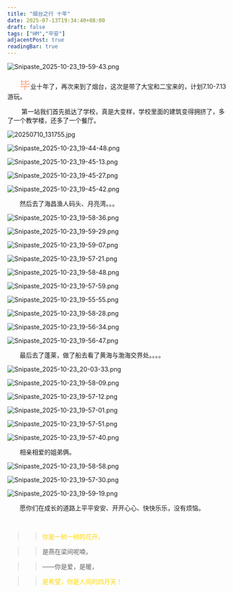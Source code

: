 ```yaml
---
title: "烟台之行 十年"
date: 2025-07-13T19:34:40+08:00
draft: false
tags: ["HM","平安"]
adjacentPost: true
readingBar: true
---
```


![Snipaste_2025-10-23_19-59-43.png](https://cdn.jsdelivr.net/gh/tosspi/picgocore@main/marktext/Snipaste_2025-10-23_19-59-43.png)

&emsp;&emsp;<font size=5 color=#ffa07a>毕</font>业十年了，再次来到了烟台，这次是带了大宝和二宝来的，计划7.10-7.13游玩。<br>

&emsp;&emsp; 第一站我们首先抵达了学校，真是大变样，学校里面的建筑变得拥挤了，多了一个教学楼，还多了一个餐厅。

![20250710_131755.jpg](https://cdn.jsdelivr.net/gh/tosspi/picgocore@main/marktext/20250710_131755.jpg)

![Snipaste_2025-10-23_19-44-48.png](https://cdn.jsdelivr.net/gh/tosspi/picgocore@main/marktext/Snipaste_2025-10-23_19-44-48.png)

![Snipaste_2025-10-23_19-45-13.png](https://cdn.jsdelivr.net/gh/tosspi/picgocore@main/marktext/Snipaste_2025-10-23_19-45-13.png)

![Snipaste_2025-10-23_19-45-27.png](https://cdn.jsdelivr.net/gh/tosspi/picgocore@main/marktext/Snipaste_2025-10-23_19-45-27.png)

![Snipaste_2025-10-23_19-45-42.png](https://cdn.jsdelivr.net/gh/tosspi/picgocore@main/marktext/Snipaste_2025-10-23_19-45-42.png)

&emsp;&emsp;然后去了海昌渔人码头、月亮湾。。。

![Snipaste_2025-10-23_19-58-36.png](https://cdn.jsdelivr.net/gh/tosspi/picgocore@main/marktext/Snipaste_2025-10-23_19-58-36.png)

![Snipaste_2025-10-23_19-59-29.png](https://cdn.jsdelivr.net/gh/tosspi/picgocore@main/marktext/Snipaste_2025-10-23_19-59-29.png)

![Snipaste_2025-10-23_19-59-07.png](https://cdn.jsdelivr.net/gh/tosspi/picgocore@main/marktext/Snipaste_2025-10-23_19-59-07.png)

![Snipaste_2025-10-23_19-57-21.png](https://cdn.jsdelivr.net/gh/tosspi/picgocore@main/marktext/Snipaste_2025-10-23_19-57-21.png)

![Snipaste_2025-10-23_19-58-48.png](https://cdn.jsdelivr.net/gh/tosspi/picgocore@main/marktext/Snipaste_2025-10-23_19-58-48.png)

![Snipaste_2025-10-23_19-57-59.png](https://cdn.jsdelivr.net/gh/tosspi/picgocore@main/marktext/Snipaste_2025-10-23_19-57-59.png)

![Snipaste_2025-10-23_19-55-55.png](https://cdn.jsdelivr.net/gh/tosspi/picgocore@main/marktext/Snipaste_2025-10-23_19-55-55.png)

![Snipaste_2025-10-23_19-58-28.png](https://cdn.jsdelivr.net/gh/tosspi/picgocore@main/marktext/Snipaste_2025-10-23_19-58-28.png)

![Snipaste_2025-10-23_19-56-34.png](https://cdn.jsdelivr.net/gh/tosspi/picgocore@main/marktext/Snipaste_2025-10-23_19-56-34.png)

![Snipaste_2025-10-23_19-56-47.png](https://cdn.jsdelivr.net/gh/tosspi/picgocore@main/marktext/Snipaste_2025-10-23_19-56-47.png)

&emsp;&emsp;最后去了蓬莱，做了船去看了黄海与渤海交界处。。。。

![Snipaste_2025-10-23_20-03-33.png](https://cdn.jsdelivr.net/gh/tosspi/picgocore@main/marktext/Snipaste_2025-10-23_20-03-33.png)

![Snipaste_2025-10-23_19-58-09.png](https://cdn.jsdelivr.net/gh/tosspi/picgocore@main/marktext/Snipaste_2025-10-23_19-58-09.png)

![Snipaste_2025-10-23_19-57-12.png](https://cdn.jsdelivr.net/gh/tosspi/picgocore@main/marktext/Snipaste_2025-10-23_19-57-12.png)

![Snipaste_2025-10-23_19-57-01.png](https://cdn.jsdelivr.net/gh/tosspi/picgocore@main/marktext/Snipaste_2025-10-23_19-57-01.png)

![Snipaste_2025-10-23_19-57-51.png](https://cdn.jsdelivr.net/gh/tosspi/picgocore@main/marktext/Snipaste_2025-10-23_19-57-51.png)

![Snipaste_2025-10-23_19-57-40.png](https://cdn.jsdelivr.net/gh/tosspi/picgocore@main/marktext/Snipaste_2025-10-23_19-57-40.png)

&emsp;&emsp;相亲相爱的姐弟俩。<br>

![Snipaste_2025-10-23_19-58-58.png](https://cdn.jsdelivr.net/gh/tosspi/picgocore@main/marktext/Snipaste_2025-10-23_19-58-58.png)

![Snipaste_2025-10-23_19-57-30.png](https://cdn.jsdelivr.net/gh/tosspi/picgocore@main/marktext/Snipaste_2025-10-23_19-57-30.png)

![Snipaste_2025-10-23_19-59-19.png](https://cdn.jsdelivr.net/gh/tosspi/picgocore@main/marktext/Snipaste_2025-10-23_19-59-19.png)



&emsp;&emsp;愿你们在成长的道路上平平安安、开开心心、快快乐乐，没有烦恼。

<br>



> > <font color=#ffd700>你是一树一树的花开，<br>

> > 是燕在梁间呢喃，<br>

> > ——你是爱，是暖，<br>

> > 是希望，你是人间的四月天！</font><br>
